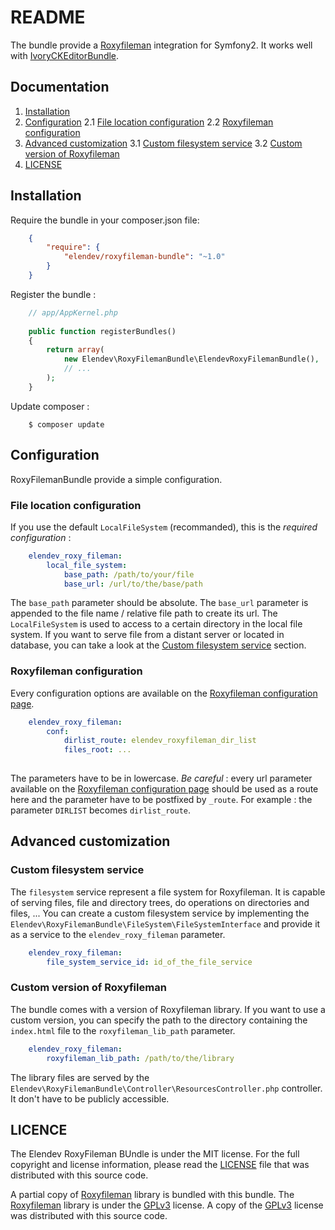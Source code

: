 # README

The bundle provide a [Roxyfileman](http://www.roxyfileman.com/) integration for Symfony2. It works well with [IvoryCKEditorBundle](https://github.com/egeloen/IvoryCKEditorBundle).

## Documentation

 1. [Installation](#installation)
 2. [Configuration](#configuration)
    2.1 [File location configuration](#file-location-configuration)
    2.2 [Roxyfileman configuration](#roxyfileman-configuration)
 3. [Advanced customization](#advanced-customization)
    3.1 [Custom filesystem service](custom-filesystem-service)
    3.2 [Custom version of Roxyfileman](#custom-version-of-roxyfileman)
 4. [LICENSE](#license)
 
## Installation
Require the bundle in your composer.json file:

``` json
    {
        "require": {
            "elendev/roxyfileman-bundle": "~1.0"
        }
    }
```

Register the bundle :

``` php
    // app/AppKernel.php
    
    public function registerBundles()
    {
        return array(
            new Elendev\RoxyFilemanBundle\ElendevRoxyFilemanBundle(),
            // ...
        );
    }
```

Update composer :

```
    $ composer update
```

## Configuration
RoxyFilemanBundle provide a simple configuration.

### File location configuration

If you use the default `LocalFileSystem` (recommanded), this is the *required configuration* :

``` yaml
    elendev_roxy_fileman:
        local_file_system:
            base_path: /path/to/your/file
            base_url: /url/to/the/base/path
```

The `base_path` parameter should be absolute. The `base_url` parameter is appended to the file name / relative file path to create its url.
The `LocalFileSystem` is used to access to a certain directory in the local file system. If you want to serve file from a distant server or located in database, you can take a look at the [Custom filesystem service](#custom-filesystem-service) section.

### Roxyfileman configuration
Every configuration options are available on the [Roxyfileman configuration page](http://www.roxyfileman.com/install).
``` yaml
    elendev_roxy_fileman:
        conf:
            dirlist_route: elendev_roxyfileman_dir_list
            files_root: ...
            
```

The parameters have to be in lowercase.
*Be careful* : every url parameter available on the [Roxyfileman configuration page](http://www.roxyfileman.com/install) should be used as a route here and the parameter have to be postfixed by `_route`. For example : the parameter `DIRLIST` becomes `dirlist_route`.

## Advanced customization

### Custom filesystem service
The `filesystem` service represent a file system for Roxyfileman. It is capable of serving files, file and directory trees, do operations on directories and files, ...
You can create a custom filesystem service by implementing the `Elendev\RoxyFilemanBundle\FileSystem\FileSystemInterface` and provide it as a service to the `elendev_roxy_fileman` parameter.

``` yaml
    elendev_roxy_fileman:
        file_system_service_id: id_of_the_file_service
```

### Custom version of Roxyfileman
The bundle comes with a version of Roxyfileman library. If you want to use a custom version, you can specify the path to the directory containing the `index.html` file to the `roxyfileman_lib_path` parameter.
``` yaml
    elendev_roxy_fileman:
        roxyfileman_lib_path: /path/to/the/library
``` 
The library files are served by the `Elendev\RoxyFilemanBundle\Controller\ResourcesController.php` controller. It don't have to be publicly accessible.

## LICENCE
The Elendev RoxyFileman BUndle is under the MIT license. For the full copyright and license information, please read the [LICENSE](LICENSE) file that was distributed with this source code.

A partial copy of [Roxyfileman](http://www.roxyfileman.com) library is bundled with this bundle. The [Roxyfileman](http://www.roxyfileman.com) library is under the [GPLv3](Resources/doc/licenses/gpl-3.0.txt) license. A copy of the [GPLv3](Resources/doc/licenses/gpl-3.0.txt) license was distributed with this source code.